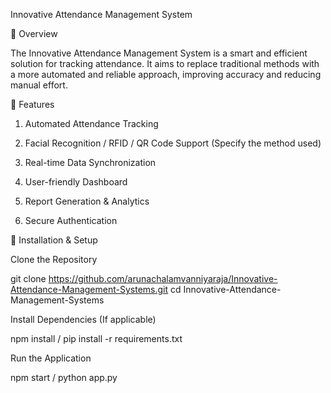 Innovative Attendance Management System

📌 Overview

The Innovative Attendance Management System is a smart and efficient solution for tracking attendance. It aims to replace traditional methods with a more automated and reliable approach, improving accuracy and reducing manual effort.

🚀 Features

1. Automated Attendance Tracking

2. Facial Recognition / RFID / QR Code Support (Specify the method used)

3. Real-time Data Synchronization

4. User-friendly Dashboard

5. Report Generation & Analytics

6. Secure Authentication

📂 Installation & Setup

Clone the Repository

git clone https://github.com/arunachalamvanniyaraja/Innovative-Attendance-Management-Systems.git
cd Innovative-Attendance-Management-Systems

Install Dependencies (If applicable)

npm install / pip install -r requirements.txt

Run the Application

npm start / python app.py

